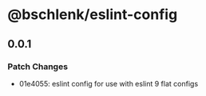 # @bschlenk/eslint-config

## 0.0.1

### Patch Changes

- 01e4055: eslint config for use with eslint 9 flat configs
